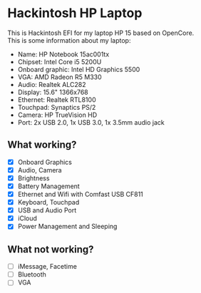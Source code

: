 # Hackintosh HP Laptop
This is Hackintosh EFI for my laptop HP 15 based on OpenCore.\
This is some information about my laptop:
* Name: HP Notebook 15ac001tx
* Chipset: Intel Core i5 5200U
* Onboard graphic: Intel HD Graphics 5500
* VGA: AMD Radeon R5 M330
* Audio: Realtek ALC282
* Display: 15.6" 1366x768
* Ethernet: Realtek RTL8100
* Touchpad: Synaptics PS/2
* Camera: HP TrueVision HD
* Port: 2x USB 2.0, 1x USB 3.0, 1x 3.5mm audio jack
## What working?
- [x] Onboard Graphics
- [x] Audio, Camera
- [x] Brightness
- [x] Battery Management
- [x] Ethernet and Wifi with Comfast USB CF811
- [x] Keyboard, Touchpad
- [x] USB and Audio Port
- [x] iCloud
- [x] Power Management and Sleeping
## What not working?
- [ ] iMessage, Facetime
- [ ] Bluetooth
- [ ] VGA
